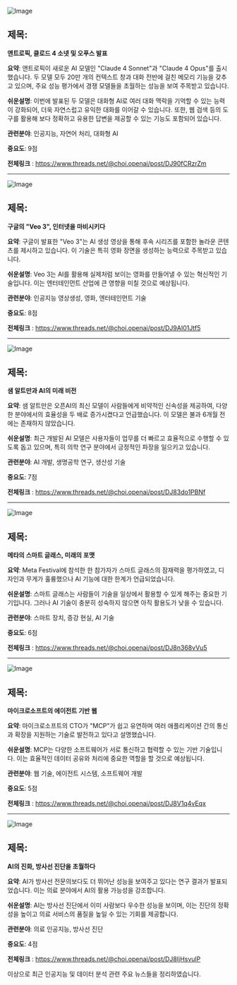 ![Image](https://scontent-iad3-2.cdninstagram.com/v/t51.71878-15/500821915_17909520687112832_5079441788800489822_n.jpg?stp=dst-jpg_e35_tt6&_nc_cat=105&ccb=7-5&_nc_sid=18de74&_nc_ohc=Jr8ZgZ33aqAQ7kNvwHX-sTH&_nc_oc=Adn3-ncId60Hnq522Y59CvtgeDawvUWPx5afhEwYV1Xmj4b7h_vnL8WVLjnVyIFQREM&_nc_zt=23&_nc_ht=scontent-iad3-2.cdninstagram.com&edm=ACx9VUEEAAAA&_nc_gid=dj7p51HDN0owcg2nYI5YIw&oh=00_AfJDVJOoD9v5pBVX4L1iu3sJj7eC830Hd6cR1aEwueEv_w&oe=6835860D)

## 제목:
**앤트로픽, 클로드 4 소넷 및 오푸스 발표**

**요약**:
앤트로픽이 새로운 AI 모델인 "Claude 4 Sonnet"과 "Claude 4 Opus"를 출시했습니다. 두 모델 모두 20만 개의 컨텍스트 창과 대화 전반에 걸친 메모리 기능을 갖추고 있으며, 주요 성능 평가에서 경쟁 모델들을 초월하는 성능을 보여 주목받고 있습니다.

**쉬운설명**:
이번에 발표된 두 모델은 대화형 AI로 여러 대화 맥락을 기억할 수 있는 능력이 강화되어, 더욱 자연스럽고 유익한 대화를 이어갈 수 있습니다. 또한, 웹 검색 등의 도구를 활용해 보다 정확하고 유용한 답변을 제공할 수 있는 기능도 포함되어 있습니다.

**관련분야**:
인공지능, 자연어 처리, 대화형 AI

**중요도**: 9점

**전체링크** :  https://www.threads.net/@choi.openai/post/DJ90fCRzrZm

---

![Image](https://scontent-iad3-1.cdninstagram.com/v/t51.71878-15/499323305_9788265011254720_3691611448521051397_n.jpg?stp=dst-jpg_e35_tt6&_nc_cat=102&ccb=7-5&_nc_sid=18de74&_nc_ohc=z84PIVv1ltAQ7kNvwEDWklb&_nc_oc=AdnYTucgVI7AE4ImxMf5SUK5YQrP83QnunpSymAKWd0IdvJnqDYD8E6fXY6xOqsOVWk&_nc_zt=23&_nc_ht=scontent-iad3-1.cdninstagram.com&edm=ACx9VUEEAAAA&_nc_gid=dj7p51HDN0owcg2nYI5YIw&oh=00_AfIdQdMrCpt08RZ8-muVRfvXhoyZqn2Qjl21bIChwBOxeA&oe=68356979)

## 제목:
**구글의 "Veo 3", 인터넷을 마비시키다**

**요약**:
구글이 발표한 "Veo 3"는 AI 생성 영상을 통해 후속 시리즈를 포함한 놀라운 콘텐츠를 제시하고 있습니다. 이 기술은 특히 영화 장면을 생성하는 능력으로 주목받고 있습니다.

**쉬운설명**:
Veo 3는 AI를 활용해 실제처럼 보이는 영화를 만들어낼 수 있는 혁신적인 기술입니다. 이는 엔터테인먼트 산업에 큰 영향을 미칠 것으로 예상됩니다.

**관련분야**:
인공지능 영상생성, 영화, 엔터테인먼트 기술

**중요도**: 8점

**전체링크** :  https://www.threads.net/@choi.openai/post/DJ9AI01Jtf5

---

![Image](https://scontent-iad3-2.cdninstagram.com/v/t51.71878-15/500570206_1477334443624203_6675222884524156473_n.jpg?stp=dst-jpg_e35_tt6&_nc_cat=111&ccb=7-5&_nc_sid=18de74&_nc_ohc=zrZ71qciSF8Q7kNvwGmaUuv&_nc_oc=Adk8_JRvdFcJW0_tMnyY6hKyauRXsRoEH1zGyXZp2hoWuTa9C52MhuzGH69ePWC1WhM&_nc_zt=23&_nc_ht=scontent-iad3-2.cdninstagram.com&edm=ACx9VUEEAAAA&_nc_gid=dj7p51HDN0owcg2nYI5YIw&oh=00_AfJ8ayz_Qf0rvrgBVMM-c1w4HJ5Q_nId8DKYoOLVqtGptw&oe=68356192)

## 제목:
**샘 알트만과 AI의 미래 비전**

**요약**:
샘 알트만은 오픈AI의 최신 모델이 사람들에게 비약적인 신속성을 제공하여, 다양한 분야에서의 효율성을 두 배로 증가시켰다고 언급했습니다. 이 모델은 불과 6개월 전에는 존재하지 않았습니다.

**쉬운설명**:
최근 개발된 AI 모델은 사용자들이 업무를 더 빠르고 효율적으로 수행할 수 있도록 돕고 있으며, 특히 의학 연구 분야에서 긍정적인 파장을 일으키고 있습니다. 

**관련분야**:
AI 개발, 생명공학 연구, 생산성 기술

**중요도**: 7점

**전체링크** : https://www.threads.net/@choi.openai/post/DJ83do1PBNf

---

![Image](https://scontent-iad3-2.cdninstagram.com/v/t51.71878-15/500329937_1206890680922693_6800007217326471366_n.jpg?stp=dst-jpg_e35_tt6&_nc_cat=103&ccb=7-5&_nc_sid=18de74&_nc_ohc=ChmGOa59eSYQ7kNvwHmlWBc&_nc_oc=AdmWgYwJYy-7kRLtw9bQ9q-4Rg5H5RzhzozCr7uW_eUIjiWCK2aGIBd-wDRqeb8D3Cg&_nc_zt=23&_nc_ht=scontent-iad3-2.cdninstagram.com&edm=ACx9VUEEAAAA&_nc_gid=dj7p51HDN0owcg2nYI5YIw&oh=00_AfIY4DYm5SyIgtymZDJxUOgQeoaERQOKEWqSJBtZx4gqew&oe=6835852D)

## 제목:
**메타의 스마트 글래스, 미래의 포맷**

**요약**:
Meta Festival에 참석한 한 참가자가 스마트 글래스의 잠재력을 평가하였고, 디자인과 무게가 훌륭했으나 AI 기능에 대한 한계가 언급되었습니다.

**쉬운설명**:
스마트 글래스는 사람들이 기술을 일상에서 활용할 수 있게 해주는 중요한 기기입니다. 그러나 AI 기술이 충분히 성숙하지 않으면 아직 활용도가 낮을 수 있습니다.

**관련분야**:
스마트 장치, 증강 현실, AI 기술

**중요도**: 6점

**전체링크** : https://www.threads.net/@choi.openai/post/DJ8n368vVu5

---

![Image](https://scontent-iad3-1.cdninstagram.com/v/t51.71878-15/499578574_4138499223039461_8517191325860604270_n.jpg?stp=dst-jpg_e35_tt6&_nc_cat=110&ccb=7-5&_nc_sid=18de74&_nc_ohc=M3N8iLk6etAQ7kNvwGdyeQr&_nc_oc=AdkOvFkewASNwm0becETb9phqfJ7PYnEyVOVdCXNIQdgYkRmq_rQyDcjXO9D36JfYq4&_nc_zt=23&_nc_ht=scontent-iad3-1.cdninstagram.com&edm=ACx9VUEEAAAA&_nc_gid=dj7p51HDN0owcg2nYI5YIw&oh=00_AfL3L2yIIz5kAp0YSMc95HHFdfKTKxTeOQsaG_0iOgBiTA&oe=68356A01)

## 제목:
**마이크로소프트의 에이전트 기반 웹**

**요약**:
마이크로소프트의 CTO가 "MCP"가 쉽고 유연하며 여러 애플리케이션 간의 통신과 확장을 지원하는 기술로 발전하고 있다고 설명했습니다. 

**쉬운설명**:
MCP는 다양한 소프트웨어가 서로 통신하고 협력할 수 있는 기반 기술입니다. 이는 효율적인 데이터 공유와 처리에 중요한 역할을 할 것으로 예상됩니다.

**관련분야**:
웹 기술, 에이전트 시스템, 소프트웨어 개발

**중요도**: 5점

**전체링크** : https://www.threads.net/@choi.openai/post/DJ8V1q4vEqx

---

![Image](https://scontent-iad3-2.cdninstagram.com/v/t51.71878-15/500076049_691199983617122_6953170396870386599_n.jpg?stp=dst-jpg_e35_tt6&_nc_cat=106&ccb=7-5&_nc_sid=18de74&_nc_ohc=F5JtRMIMsVIQ7kNvwGbGWf7&_nc_oc=AdklJpD1wFqrTR3k6RNOlF4ywHhEJQvPe078BO9JcX3zmGitamBtzNvt6-gQ0yKe95k&_nc_zt=23&_nc_ht=scontent-iad3-2.cdninstagram.com&edm=ACx9VUEEAAAA&_nc_gid=dj7p51HDN0owcg2nYI5YIw&oh=00_AfHl4pIY_rUwKiRg8vg9twogBhdZXbHhUz6ghXBGl48Fw&oe=6835870E)

## 제목:
**AI의 진화, 방사선 진단을 초월하다**

**요약**:
AI가 방사선 전문의보다도 더 뛰어난 성능을 보여주고 있다는 연구 결과가 발표되었습니다. 이는 의료 분야에서 AI의 활용 가능성을 강조합니다.

**쉬운설명**:
AI는 방사선 진단에서 이미 사람보다 우수한 성능을 보이며, 이는 진단의 정확성을 높이고 의료 서비스의 품질을 높일 수 있는 기회를 제공합니다.

**관련분야**:
의료 인공지능, 방사선 진단

**중요도**: 4점

**전체링크** : https://www.threads.net/@choi.openai/post/DJ8IjHsvulP

이상으로 최근 인공지능 및 데이터 분석 관련 주요 뉴스들을 정리하였습니다.